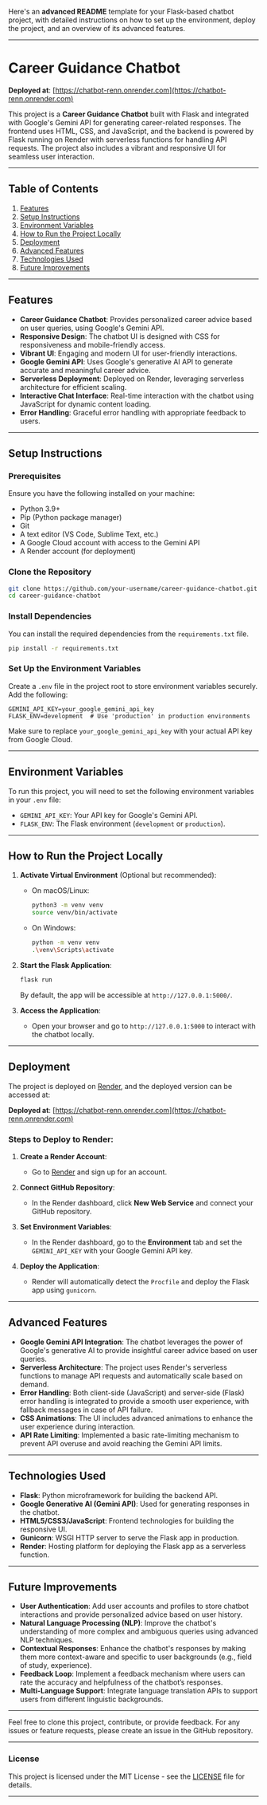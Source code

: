 Here's an **advanced README** template for your Flask-based chatbot project, with detailed instructions on how to set up the environment, deploy the project, and an overview of its advanced features.

---

# Career Guidance Chatbot

**Deployed at**: [https://chatbot-renn.onrender.com](https://chatbot-renn.onrender.com)

This project is a **Career Guidance Chatbot** built with Flask and integrated with Google's Gemini API for generating career-related responses. The frontend uses HTML, CSS, and JavaScript, and the backend is powered by Flask running on Render with serverless functions for handling API requests. The project also includes a vibrant and responsive UI for seamless user interaction.

---

## Table of Contents

1. [Features](#features)
2. [Setup Instructions](#setup-instructions)
3. [Environment Variables](#environment-variables)
4. [How to Run the Project Locally](#how-to-run-the-project-locally)
5. [Deployment](#deployment)
6. [Advanced Features](#advanced-features)
7. [Technologies Used](#technologies-used)
8. [Future Improvements](#future-improvements)

---

## Features

- **Career Guidance Chatbot**: Provides personalized career advice based on user queries, using Google's Gemini API.
- **Responsive Design**: The chatbot UI is designed with CSS for responsiveness and mobile-friendly access.
- **Vibrant UI**: Engaging and modern UI for user-friendly interactions.
- **Google Gemini API**: Uses Google's generative AI API to generate accurate and meaningful career advice.
- **Serverless Deployment**: Deployed on Render, leveraging serverless architecture for efficient scaling.
- **Interactive Chat Interface**: Real-time interaction with the chatbot using JavaScript for dynamic content loading.
- **Error Handling**: Graceful error handling with appropriate feedback to users.

---

## Setup Instructions

### Prerequisites

Ensure you have the following installed on your machine:

- Python 3.9+
- Pip (Python package manager)
- Git
- A text editor (VS Code, Sublime Text, etc.)
- A Google Cloud account with access to the Gemini API
- A Render account (for deployment)

### Clone the Repository

```bash
git clone https://github.com/your-username/career-guidance-chatbot.git
cd career-guidance-chatbot
```

### Install Dependencies

You can install the required dependencies from the `requirements.txt` file.

```bash
pip install -r requirements.txt
```

### Set Up the Environment Variables

Create a `.env` file in the project root to store environment variables securely. Add the following:

```plaintext
GEMINI_API_KEY=your_google_gemini_api_key
FLASK_ENV=development  # Use 'production' in production environments
```

Make sure to replace `your_google_gemini_api_key` with your actual API key from Google Cloud.

---

## Environment Variables

To run this project, you will need to set the following environment variables in your `.env` file:

- `GEMINI_API_KEY`: Your API key for Google's Gemini API.
- `FLASK_ENV`: The Flask environment (`development` or `production`).

---

## How to Run the Project Locally

1. **Activate Virtual Environment** (Optional but recommended):
   - On macOS/Linux:
     ```bash
     python3 -m venv venv
     source venv/bin/activate
     ```
   - On Windows:
     ```bash
     python -m venv venv
     .\venv\Scripts\activate
     ```

2. **Start the Flask Application**:

   ```bash
   flask run
   ```

   By default, the app will be accessible at `http://127.0.0.1:5000/`.

3. **Access the Application**:

   - Open your browser and go to `http://127.0.0.1:5000` to interact with the chatbot locally.

---

## Deployment

The project is deployed on [Render](https://render.com), and the deployed version can be accessed at:

**Deployed at**: [https://chatbot-renn.onrender.com](https://chatbot-renn.onrender.com)

### Steps to Deploy to Render:

1. **Create a Render Account**:
   - Go to [Render](https://render.com/) and sign up for an account.

2. **Connect GitHub Repository**:
   - In the Render dashboard, click **New Web Service** and connect your GitHub repository.

3. **Set Environment Variables**:
   - In the Render dashboard, go to the **Environment** tab and set the `GEMINI_API_KEY` with your Google Gemini API key.

4. **Deploy the Application**:
   - Render will automatically detect the `Procfile` and deploy the Flask app using `gunicorn`.

---

## Advanced Features

- **Google Gemini API Integration**: The chatbot leverages the power of Google's generative AI to provide insightful career advice based on user queries.
- **Serverless Architecture**: The project uses Render's serverless functions to manage API requests and automatically scale based on demand.
- **Error Handling**: Both client-side (JavaScript) and server-side (Flask) error handling is integrated to provide a smooth user experience, with fallback messages in case of API failure.
- **CSS Animations**: The UI includes advanced animations to enhance the user experience during interaction.
- **API Rate Limiting**: Implemented a basic rate-limiting mechanism to prevent API overuse and avoid reaching the Gemini API limits.

---

## Technologies Used

- **Flask**: Python microframework for building the backend API.
- **Google Generative AI (Gemini API)**: Used for generating responses in the chatbot.
- **HTML5/CSS3/JavaScript**: Frontend technologies for building the responsive UI.
- **Gunicorn**: WSGI HTTP server to serve the Flask app in production.
- **Render**: Hosting platform for deploying the Flask app as a serverless function.

---

## Future Improvements

- **User Authentication**: Add user accounts and profiles to store chatbot interactions and provide personalized advice based on user history.
- **Natural Language Processing (NLP)**: Improve the chatbot's understanding of more complex and ambiguous queries using advanced NLP techniques.
- **Contextual Responses**: Enhance the chatbot's responses by making them more context-aware and specific to user backgrounds (e.g., field of study, experience).
- **Feedback Loop**: Implement a feedback mechanism where users can rate the accuracy and helpfulness of the chatbot’s responses.
- **Multi-Language Support**: Integrate language translation APIs to support users from different linguistic backgrounds.

---

Feel free to clone this project, contribute, or provide feedback. For any issues or feature requests, please create an issue in the GitHub repository.

---

### License

This project is licensed under the MIT License - see the [LICENSE](LICENSE) file for details.

---
